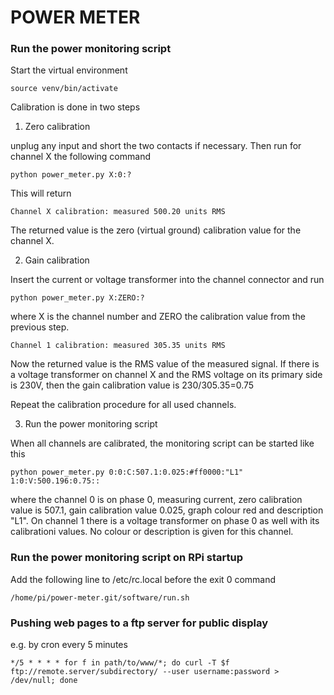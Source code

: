 POWER METER
===========

### Run the power monitoring script

Start the virtual environment

    source venv/bin/activate

Calibration is done in two steps
1. Zero calibration

unplug any input and short the two contacts if necessary. Then run for channel X the following command

    python power_meter.py X:0:?

This will return

    Channel X calibration: measured 500.20 units RMS

The returned value is the zero (virtual ground) calibration value for the channel X.

2. Gain calibration

Insert the current or voltage transformer into the channel connector and run

    python power_meter.py X:ZERO:?

where X is the channel number and ZERO the calibration value from the previous step.

    Channel 1 calibration: measured 305.35 units RMS
    
Now the returned value is the RMS value of the measured signal. If there is a voltage transformer on channel X and the RMS voltage on its primary side is 230V, then the gain calibration value is 230/305.35=0.75


Repeat the calibration procedure for all used channels.


3. Run the power monitoring script

When all channels are calibrated, the monitoring script can be started like this

    python power_meter.py 0:0:C:507.1:0.025:#ff0000:"L1" 1:0:V:500.196:0.75::

where the channel 0 is on phase 0, measuring current, zero calibration value is 507.1, gain calibration value 0.025, graph colour red and description "L1". On channel 1 there is a voltage transformer on phase 0 as well with its calibrationi values. No colour or description is given for this channel.


### Run the power monitoring script on RPi startup

Add the following line to /etc/rc.local before the exit 0 command

    /home/pi/power-meter.git/software/run.sh

### Pushing web pages to a ftp server for public display

e.g. by cron every 5 minutes

    */5 * * * * for f in path/to/www/*; do curl -T $f ftp://remote.server/subdirectory/ --user username:password > /dev/null; done
